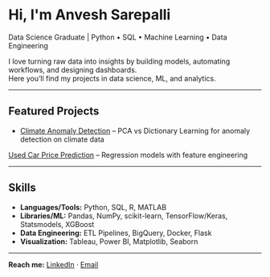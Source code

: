 #  Hi, I'm Anvesh Sarepalli  

 Data Science Graduate | Python • SQL • Machine Learning • Data Engineering  

I love turning raw data into insights by building models, automating workflows, and designing dashboards.  
Here you’ll find my projects in data science, ML, and analytics.  

---

## Featured Projects
- [Climate Anomaly Detection](https://github.com/anveshsarepalli21/climate-anomaly-detection) – PCA vs Dictionary Learning for anomaly detection on climate data
<!-- - [Stock Price Prediction](https://github.com/anveshsarepalli21/stock-price-prediction) – ARIMA, GARCH, and KNN models to forecast Google stock -->
<!-- - [MNIST Digit Classifier](https://github.com/anveshsarepalli21/mnist-digit-classifier) – CNN-based digit recognition (0–9) -->
 [Used Car Price Prediction](https://github.com/anveshsarepalli21/used-car-price-prediction) – Regression models with feature engineering 
<!--  - [Spotify Data Engineering](https://github.com/anveshsarepalli21/spotify-data-engineering) – ETL pipeline into BigQuery with dashboards -->
 <!-- - [HRIS Analytics](https://github.com/anveshsarepalli21/hris-analytics) – Business-focused analytics for recruitment processes -->

---

##  Skills
- **Languages/Tools:** Python, SQL, R, MATLAB  
- **Libraries/ML:** Pandas, NumPy, scikit-learn, TensorFlow/Keras, Statsmodels, XGBoost  
- **Data Engineering:** ETL Pipelines, BigQuery, Docker, Flask  
- **Visualization:** Tableau, Power BI, Matplotlib, Seaborn  

---

 **Reach me:** [LinkedIn](https://linkedin.com/in/shanmukh-anvesh-sarepalli) · [Email](mailto:asarepalli01@gmail.com)  
